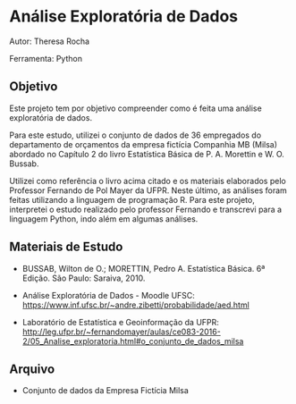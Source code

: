 # Análise Exploratória de Dados

Autor: Theresa Rocha

Ferramenta: Python

## Objetivo

Este projeto tem por objetivo compreender como é feita uma análise exploratória de dados. 

Para este estudo, utilizei o conjunto de dados de 36 empregados do departamento de orçamentos da empresa fictícia Companhia MB (Milsa) abordado no Capítulo 2 do livro Estatística Básica de P. A. Morettin e W. O. Bussab.

Utilizei como referência o livro acima citado e os materiais elaborados pelo Professor Fernando de Pol Mayer da UFPR. Neste último, as análises foram feitas utilizando a linguagem de programação R. Para este projeto, interpretei o estudo realizado pelo professor Fernando e transcrevi para a linguagem Python, indo além em algumas análises.

## Materiais de Estudo

- BUSSAB, Wilton de O.; MORETTIN, Pedro A. Estatística Básica. 6ª Edição. São Paulo: Saraiva, 2010.

- Análise Exploratória de Dados - Moodle UFSC: https://www.inf.ufsc.br/~andre.zibetti/probabilidade/aed.html

- Laboratório de Estatística e Geoinformação da UFPR: http://leg.ufpr.br/~fernandomayer/aulas/ce083-2016-2/05_Analise_exploratoria.html#o_conjunto_de_dados_milsa

## Arquivo

- Conjunto de dados da Empresa Fictícia Milsa




